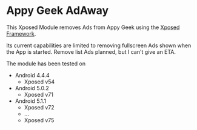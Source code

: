 # Appy Geek AdAway
This Xposed Module removes Ads from Appy Geek using the <a href="http://repo.xposed.info/">Xposed Framework</a>.

Its current capabilities are limited to removing fullscreen Ads shown when the App is started. Remove list Ads planned, but I can't give an ETA.

The module has been tested on

* Android 4.4.4
  - Xposed v54
* Android 5.0.2
  - Xposed v71
* Android 5.1.1
  - Xposed v72
  - ...
  - Xposed v75
